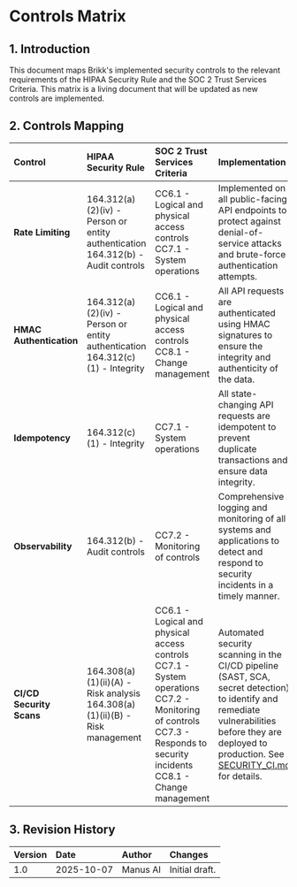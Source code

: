 # Controls Matrix

## 1. Introduction

This document maps Brikk's implemented security controls to the relevant requirements of the HIPAA Security Rule and the SOC 2 Trust Services Criteria. This matrix is a living document that will be updated as new controls are implemented.

## 2. Controls Mapping

| Control | HIPAA Security Rule | SOC 2 Trust Services Criteria | Implementation |
| :--- | :--- | :--- | :--- |
| **Rate Limiting** | 164.312(a)(2)(iv) - Person or entity authentication<br>164.312(b) - Audit controls | CC6.1 - Logical and physical access controls<br>CC7.1 - System operations | Implemented on all public-facing API endpoints to protect against denial-of-service attacks and brute-force authentication attempts. |
| **HMAC Authentication** | 164.312(a)(2)(iv) - Person or entity authentication<br>164.312(c)(1) - Integrity | CC6.1 - Logical and physical access controls<br>CC8.1 - Change management | All API requests are authenticated using HMAC signatures to ensure the integrity and authenticity of the data. |
| **Idempotency** | 164.312(c)(1) - Integrity | CC7.1 - System operations | All state-changing API requests are idempotent to prevent duplicate transactions and ensure data integrity. |
| **Observability** | 164.312(b) - Audit controls | CC7.2 - Monitoring of controls | Comprehensive logging and monitoring of all systems and applications to detect and respond to security incidents in a timely manner. |
| **CI/CD Security Scans** | 164.308(a)(1)(ii)(A) - Risk analysis<br>164.308(a)(1)(ii)(B) - Risk management | CC6.1 - Logical and physical access controls<br>CC7.1 - System operations<br>CC7.2 - Monitoring of controls<br>CC7.3 - Responds to security incidents<br>CC8.1 - Change management | Automated security scanning in the CI/CD pipeline (SAST, SCA, secret detection) to identify and remediate vulnerabilities before they are deployed to production. See [SECURITY_CI.md](../SECURITY_CI.md) for details. |

## 3. Revision History

| Version | Date | Author | Changes |
| :--- | :--- | :--- | :--- |
| 1.0 | 2025-10-07 | Manus AI | Initial draft. |

